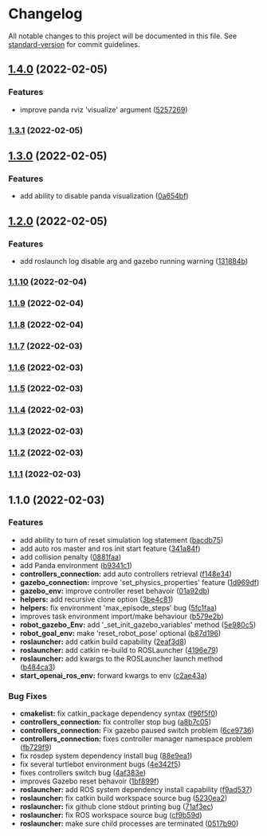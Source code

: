 # Changelog

All notable changes to this project will be documented in this file. See [standard-version](https://github.com/conventional-changelog/standard-version) for commit guidelines.

## [1.4.0](https://github.com/rickstaa/ros-gazebo-gym/compare/v1.3.1...v1.4.0) (2022-02-05)


### Features

* improve panda rviz 'visualize' argument ([5257269](https://github.com/rickstaa/ros-gazebo-gym/commit/5257269dceb05a933bbba2328c3ff55f10479aad))

### [1.3.1](https://github.com/rickstaa/ros-gazebo-gym/compare/v1.3.0...v1.3.1) (2022-02-05)

## [1.3.0](https://github.com/rickstaa/ros-gazebo-gym/compare/v1.2.0...v1.3.0) (2022-02-05)


### Features

* add ability to disable panda visualization ([0a654bf](https://github.com/rickstaa/ros-gazebo-gym/commit/0a654bf00e293fc8a766e16991058186d3e487f3))

## [1.2.0](https://github.com/rickstaa/ros-gazebo-gym/compare/v1.1.10...v1.2.0) (2022-02-05)


### Features

* add roslaunch log disable arg and gazebo running warning ([131884b](https://github.com/rickstaa/ros-gazebo-gym/commit/131884be7752aae389b49f4ee928a83f02679f49))

### [1.1.10](https://github.com/rickstaa/ros-gazebo-gym/compare/v1.1.9...v1.1.10) (2022-02-04)

### [1.1.9](https://github.com/rickstaa/ros-gazebo-gym/compare/v1.1.8...v1.1.9) (2022-02-04)

### [1.1.8](https://github.com/rickstaa/ros-gazebo-gym/compare/v1.1.7...v1.1.8) (2022-02-04)

### [1.1.7](https://github.com/rickstaa/ros-gazebo-gym/compare/v1.1.6...v1.1.7) (2022-02-03)

### [1.1.6](https://github.com/rickstaa/ros-gazebo-gym/compare/v1.1.5...v1.1.6) (2022-02-03)

### [1.1.5](https://github.com/rickstaa/ros-gazebo-gym/compare/v1.1.4...v1.1.5) (2022-02-03)

### [1.1.4](https://github.com/rickstaa/ros-gazebo-gym/compare/v1.1.3...v1.1.4) (2022-02-03)

### [1.1.3](https://github.com/rickstaa/ros-gazebo-gym/compare/v1.1.2...v1.1.3) (2022-02-03)

### [1.1.2](https://github.com/rickstaa/ros-gazebo-gym/compare/v1.1.1...v1.1.2) (2022-02-03)

### [1.1.1](https://github.com/rickstaa/ros-gazebo-gym/compare/v1.1.0...v1.1.1) (2022-02-03)

## 1.1.0 (2022-02-03)


### Features

* add ability to turn of reset simulation log statement ([bacdb75](https://github.com/rickstaa/ros-gazebo-gym/commit/bacdb758533ebea0cadc7c828139f71572ecc626))
* add auto ros master and ros init start feature ([341a84f](https://github.com/rickstaa/ros-gazebo-gym/commit/341a84ff5408323adc5d8a0e006b30b4c14473fb))
* add collision penalty ([0881faa](https://github.com/rickstaa/ros-gazebo-gym/commit/0881faac51ddc1835ffa1efd1e9eac8579fe910b))
* add Panda environment ([b9341c1](https://github.com/rickstaa/ros-gazebo-gym/commit/b9341c1f568618a526aa941bd60785994fd57f7e))
* **controllers_connection:** add auto controllers retrieval ([f148e34](https://github.com/rickstaa/ros-gazebo-gym/commit/f148e345df46041e21162378ce5c53a5a3f6f707))
* **gazebo_connection:** improve 'set_physics_properties' feature ([1d969df](https://github.com/rickstaa/ros-gazebo-gym/commit/1d969dfdd6550c1028751bd885793be9f96b2c77))
* **gazebo_env:** improve controller reset behavoir ([01a92db](https://github.com/rickstaa/ros-gazebo-gym/commit/01a92db7d5c73f3c0afd730fbfffba9297e5a8c8))
* **helpers:** add recursive clone option ([3be4c81](https://github.com/rickstaa/ros-gazebo-gym/commit/3be4c81e4a68c7fd8767fc6d2b80b9efeb5cb163))
* **helpers:** fix environment 'max_episode_steps' bug ([5fc1faa](https://github.com/rickstaa/ros-gazebo-gym/commit/5fc1faa97b4463541e25ae1e716eec932aed8af6))
* improves task environment import/make behaviour ([b579e2b](https://github.com/rickstaa/ros-gazebo-gym/commit/b579e2bc5e8c4c604d5ee3bc7daa0ee735cc62a8))
* **robot_gazebo_Env:** add '_set_init_gazebo_variables' method ([5e980c5](https://github.com/rickstaa/ros-gazebo-gym/commit/5e980c5cedf9012d0879b50088b959e26b1faabf))
* **robot_goal_env:** make 'reset_robot_pose' optional ([b87d196](https://github.com/rickstaa/ros-gazebo-gym/commit/b87d196c58198389131675025a37a2132c030f2a))
* **roslauncher:** add catkin build capability ([2eaf3d8](https://github.com/rickstaa/ros-gazebo-gym/commit/2eaf3d84bfdf7b853117511b04c7c2bc52eeb169))
* **roslauncher:** add catkin re-build to ROSLauncher ([4196e79](https://github.com/rickstaa/ros-gazebo-gym/commit/4196e790604cc83436c1d7befc3d5d4cc19de0e2))
* **roslauncher:** add kwargs to the ROSLauncher launch method ([b484ca3](https://github.com/rickstaa/ros-gazebo-gym/commit/b484ca367929c79264c16a7e20754c448101b98e))
* **start_openai_ros_env:** forward kwargs to env ([c2ae43a](https://github.com/rickstaa/ros-gazebo-gym/commit/c2ae43ac506a6cac386dd3834e21ad8f11cf2f7c))


### Bug Fixes

* **cmakelist:** fix catkin_package dependency syntax ([f96f5f0](https://github.com/rickstaa/ros-gazebo-gym/commit/f96f5f0e6b040e017b3b44d1d030d8134efb6151))
* **controllers_connection:** fix controller stop bug ([a8b7c05](https://github.com/rickstaa/ros-gazebo-gym/commit/a8b7c052580c1fe307817b39d74bfa7e61da5a83))
* **controllers_connection:** Fix gazebo paused switch problem ([6ce9736](https://github.com/rickstaa/ros-gazebo-gym/commit/6ce973652e1a6640140a2e6475203dec37ebe7ab))
* **controllers_connection:** fixes controller manager namespace problem ([fb729f9](https://github.com/rickstaa/ros-gazebo-gym/commit/fb729f96f64568dac84363a36b37b218228c6ec3))
* fix rosdep system dependency install bug ([88e9ea1](https://github.com/rickstaa/ros-gazebo-gym/commit/88e9ea1a637236b64ba304079d2d1f0218d524b6))
* fix several turtlebot environment bugs ([4e342f5](https://github.com/rickstaa/ros-gazebo-gym/commit/4e342f5e53a1911d2f62ac4a05e9800a6c4bd02b))
* fixes controllers switch bug ([4af383e](https://github.com/rickstaa/ros-gazebo-gym/commit/4af383efd6e7db527b1f030683f40469da11679b))
* improves Gazebo reset behavoir ([1bf899f](https://github.com/rickstaa/ros-gazebo-gym/commit/1bf899fa5a72b3c23afeacc8943eb040ca221f8e))
* **roslauncher:** add ROS system dependency install capability ([f9ad537](https://github.com/rickstaa/ros-gazebo-gym/commit/f9ad537aaba8c1c6e30bb2b45fd699a943c495a3))
* **roslauncher:** fix catkin build workspace source bug ([5230ea2](https://github.com/rickstaa/ros-gazebo-gym/commit/5230ea2f0334d8a73eaba5358ea07fb68989baaf))
* **roslauncher:** fix github clone stdout printing bug ([71af3ec](https://github.com/rickstaa/ros-gazebo-gym/commit/71af3ec55d606e59292ad77a32552e72b7f0931e))
* **roslauncher:** fix ROS workspace source bug ([cf9b59d](https://github.com/rickstaa/ros-gazebo-gym/commit/cf9b59d01bff91d09ef57dde702a64e3234c486a))
* **roslauncher:** make sure child processes are terminated ([0517b90](https://github.com/rickstaa/ros-gazebo-gym/commit/0517b90c259136f5bb6b73c6c30dda00adc4a83f))
